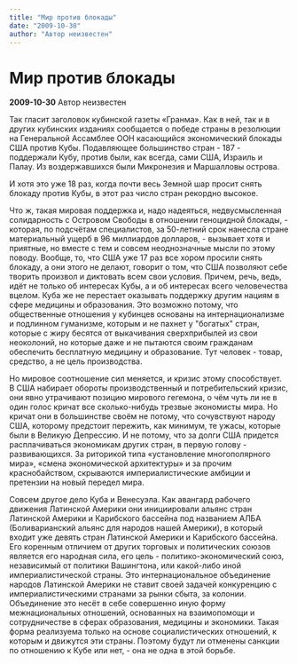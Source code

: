 ```yaml
---
title: "Мир против блокады"
date: "2009-10-30"
author: "Автор неизвестен"
---
```


# Мир против блокады

**2009-10-30** Автор неизвестен

Так гласит заголовок кубинской газеты «Гранма». Как в ней, так и в других кубинских изданиях сообщается о победе страны в резолюции на Генеральной Ассамблее ООН касающийся экономический блокады США против Кубы. Подавляющее большинство стран - 187 - поддержали Кубу, против были, как всегда, сами США, Израиль и Палау. Из воздержавшихся были Микронезия и Маршалловы острова.

И хотя это уже 18 раз, когда почти весь Земной шар просит снять блокаду против Кубы, в этот раз число стран рекордно высокое.

Что ж, такая мировая поддержка и, надо надеяться, недвусмысленная солидарность с Островом Свободы в отношении геноцидной блокады, - которая, по подсчётам специалистов, за 50-летний срок нанесла стране материальный ущерб в 96 миллиардов долларов, - вызывает хотя и приятные, но вместе с тем и совсем неоднозначные мысли по этому поводу. Вообще, то, что США уже 17 раз все хором просили снять блокаду, а они этого не делают, говорит о том, что США позволяют себе творить произвол и диктовать всем свои условия. Причем, речь, ведь, идёт не только об интересах Кубы, а и об интересах всего человечества вцелом. Куба же не перестает оказывать поддержку другим нациям в сфере медицины и образования. Это возможно потому, что общественные отношения у кубинцев основаны на интернационализме и подлинном гуманизме, которым и не пахнет у "богатых" стран, которые с жиру бесятся от выкачивания сверхприбылей из свои неоколоний, но которые даже и не пытаются своим гражданам обеспечить бесплатную медицину и образование. Тут человек - товар, средство, а не цель производства.

Но мировое соотношение сил меняется, и кризис этому способствует. В США набирает обороты производственный и потребительский кризис, они явно утрачивают позицию мирового гегемона, о чём чуть ли не в один голос кричат все сколько-нибудь трезвые экономисты мира. Но кричат они в большинстве своём не потому, что сочувствуют народу США, которому предстоит пережить, как минимум, те ужасы, которые были в Великую Депрессию. И не потому, что за долги США придется расплачиваться экономикам других стран, в первую голову - развивающихся. За риторикой типа «установление многополярного мира», «смена экономической архитектуры» и за прочим краснобайством, скрываются империалистические амбиции и претензии на новый передел мира.

Совсем другое дело Куба и Венесуэла. Как авангард рабочего движения Латинской Америки они инициировали альянс стран Латинской Америки и Карибского бассейна под названием АЛБА (Боливарианский альянс для народов нашей Америки), в который входит уже девять стран Латинской Америки и Карибского бассейна. Его коренным отличием от других торговых и политических союзов является его народная сила, его цель - политико-экономический союз, независимый от политики Вашингтона, или какой-либо иной империалистической страны. Это интернациональное объединение народов Латинской Америки не ставит своей задачей конкуренцию с империалистическими странами за рынки сбыта, за колонии. Объединение это несёт в себе совершенно иную форму межнациональных отношений, основанных на взаимопомощи и сотрудничестве в сферах образования, медицины и экономики. Такая форма реализуема только на основе социалистических отношений, к которым и движутся эти страны. Поэтому будут ли отменены санкции по отношению к Кубе или нет, - она не одна в этой борьбе.